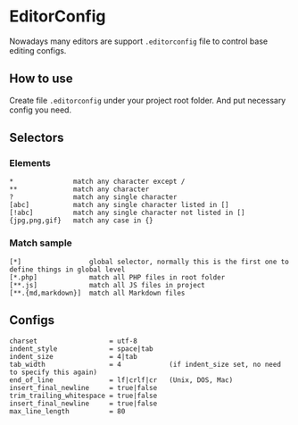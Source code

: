 # EditorConfig

Nowadays many editors are support `.editorconfig` file to control base editing configs.

## How to use

Create file `.editorconfig` under your project root folder.
And put necessary config you need.

## Selectors

### Elements

```
*               match any character except /
**              match any character
?               match any single character
[abc]           match any single character listed in []
[!abc]          match any single character not listed in []
{jpg,png,gif}   match any case in {}
```

### Match sample

```
[*]                 global selector, normally this is the first one to define things in global level
[*.php]             match all PHP files in root folder
[**.js]             match all JS files in project
[**.{md,markdown}]  match all Markdown files
```


## Configs

```
charset                  = utf-8
indent_style             = space|tab
indent_size              = 4|tab
tab_width                = 4            (if indent_size set, no need to specify this again)
end_of_line              = lf|crlf|cr   (Unix, DOS, Mac)
insert_final_newline     = true|false
trim_trailing_whitespace = true|false
insert_final_newline     = true|false
max_line_length          = 80
```
